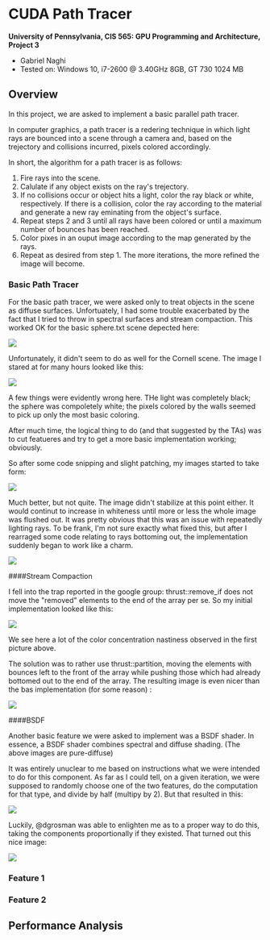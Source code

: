 CUDA Path Tracer
================

**University of Pennsylvania, CIS 565: GPU Programming and Architecture, Project 3**

* Gabriel Naghi
* Tested on: Windows 10, i7-2600 @ 3.40GHz 8GB, GT 730 1024 MB

## Overview

In this project, we are asked to implement a basic parallel path tracer. 

In computer graphics, a path tracer is a redering technique in which light rays  are bounced into a scene through a camera and, based on the trejectory and collisions incurred, pixels colored accordingly. 

In short, the algorithm for a path tracer is as follows:

1. Fire rays into the scene.
2. Calulate if any object exists on the ray's trejectory.
3. If no collisions occur or object hits a light, color the ray black or white, respectively. If there is a collision, color the ray according to the material and generate a new ray eminating from the object's surface. 
4. Repeat steps 2 and 3 until all rays have been colored or until a maximum number of bounces has been reached.
5. Color pixes in an ouput image according to the map generated by the rays.
6. Repeat as desired from step 1. The more iterations, the more refined the image will become. 

### Basic Path Tracer

For the basic path tracer, we were asked only to treat objects in the scene as diffuse surfaces. Unfortuately, I had some trouble exacerbated by the fact that I tried to throw in spectral surfaces and stream compaction. This worked OK for the basic sphere.txt scene depected here:

![](img/sphere1.png)

Unfortunately, it didn't seem to do as well for the Cornell scene. The image I stared at for many hours looked like this:

![](img/cornell_big_bang.png)

A few things were evidently wrong here. THe light was completely black; the sphere was compoletely white; the pixels colored by the walls seemed to pick up only the most basic coloring. 

After much time, the logical thing to do (and that suggested by the TAs) was to cut featueres and try to get a more basic implementation working; obviously. 

So after some code snipping and slight patching, my images started to take form:

![](img/cornell_extra_white.png)

Much better, but not quite. The image didn't stabilize at this point either. It would continut to increase in whiteness until more or less the whole image was flushed out. It was pretty obvious that this was an issue with repeatedly lighting rays. To be frank, I'm not sure exactly what fixed this, but after I rearraged some code relating to rays bottoming out, the implementation suddenly began to work like a charm. 

![](img/cornell_basic_working.png)

####Stream Compaction

I fell into the trap reported in the google group: thrust::remove_if does not move the "removed" elements to the end of the array per se. So my initial implementation looked like this: 

![](img/cornell_inital_compact.png)

We see here a lot of the color concentration nastiness observed in the first picture above.

The solution was to rather use thrust::partition, moving the elements with bounces left to the front of the array while pushing those which had already bottomed out to the end of the array. The resulting image is even nicer than the bas implementation (for some reason) :

![](img/cornell_partition_compact.png)

####BSDF

Another basic feature we were asked to implement was a BSDF shader. In essence, a BSDF shader combines spectral and diffuse shading. (The above images are pure-diffuse)

It was entirely unuclear to me based on instructions what we were intended to do for this component. As far as I could tell, on a given iteration, we were supposed to randomly choose one of the two features, do the computation for that type, and divide by half (multipy by 2). But that resulted in this: 

![](img/cornell_initial_spectral.png) 

Luckily, @dgrosman was able to enlighten me as to a proper way to do this, taking the components proportionally if they existed. That turned out this nice image: 

![](img/cornell_bsdf.png)

### Feature 1


### Feature 2


## Performance Analysis

